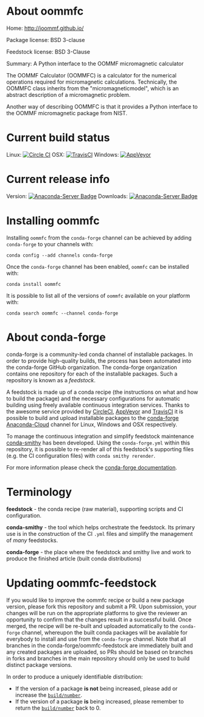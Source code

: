 About oommfc
============

Home: http://joommf.github.io/

Package license: BSD 3-clause

Feedstock license: BSD 3-Clause

Summary: A Python interface to the OOMMF micromagnetic calculator

The OOMMF Calculator (OOMMFC) is a calculator for the numerical
operations required for micromagnetic calculations. Technically,
the OOMMFC class inherits from the "micromagneticmodel", which is
an abstract description of a micromagnetic problem.

Another way of describing OOMMFC is that it provides a Python
interface to the OOMMF micromagnetic package from NIST.


Current build status
====================

Linux: [![Circle CI](https://circleci.com/gh/conda-forge/oommfc-feedstock.svg?style=shield)](https://circleci.com/gh/conda-forge/oommfc-feedstock)
OSX: [![TravisCI](https://travis-ci.org/conda-forge/oommfc-feedstock.svg?branch=master)](https://travis-ci.org/conda-forge/oommfc-feedstock)
Windows: [![AppVeyor](https://ci.appveyor.com/api/projects/status/github/conda-forge/oommfc-feedstock?svg=True)](https://ci.appveyor.com/project/conda-forge/oommfc-feedstock/branch/master)

Current release info
====================
Version: [![Anaconda-Server Badge](https://anaconda.org/conda-forge/oommfc/badges/version.svg)](https://anaconda.org/conda-forge/oommfc)
Downloads: [![Anaconda-Server Badge](https://anaconda.org/conda-forge/oommfc/badges/downloads.svg)](https://anaconda.org/conda-forge/oommfc)

Installing oommfc
=================

Installing `oommfc` from the `conda-forge` channel can be achieved by adding `conda-forge` to your channels with:

```
conda config --add channels conda-forge
```

Once the `conda-forge` channel has been enabled, `oommfc` can be installed with:

```
conda install oommfc
```

It is possible to list all of the versions of `oommfc` available on your platform with:

```
conda search oommfc --channel conda-forge
```


About conda-forge
=================

conda-forge is a community-led conda channel of installable packages.
In order to provide high-quality builds, the process has been automated into the
conda-forge GitHub organization. The conda-forge organization contains one repository
for each of the installable packages. Such a repository is known as a *feedstock*.

A feedstock is made up of a conda recipe (the instructions on what and how to build
the package) and the necessary configurations for automatic building using freely
available continuous integration services. Thanks to the awesome service provided by
[CircleCI](https://circleci.com/), [AppVeyor](http://www.appveyor.com/)
and [TravisCI](https://travis-ci.org/) it is possible to build and upload installable
packages to the [conda-forge](https://anaconda.org/conda-forge)
[Anaconda-Cloud](http://docs.anaconda.org/) channel for Linux, Windows and OSX respectively.

To manage the continuous integration and simplify feedstock maintenance
[conda-smithy](http://github.com/conda-forge/conda-smithy) has been developed.
Using the ``conda-forge.yml`` within this repository, it is possible to re-render all of
this feedstock's supporting files (e.g. the CI configuration files) with ``conda smithy rerender``.

For more information please check the [conda-forge documentation](https://conda-forge.org/docs/).

Terminology
===========

**feedstock** - the conda recipe (raw material), supporting scripts and CI configuration.

**conda-smithy** - the tool which helps orchestrate the feedstock.
                   Its primary use is in the construction of the CI ``.yml`` files
                   and simplify the management of *many* feedstocks.

**conda-forge** - the place where the feedstock and smithy live and work to
                  produce the finished article (built conda distributions)


Updating oommfc-feedstock
=========================

If you would like to improve the oommfc recipe or build a new
package version, please fork this repository and submit a PR. Upon submission,
your changes will be run on the appropriate platforms to give the reviewer an
opportunity to confirm that the changes result in a successful build. Once
merged, the recipe will be re-built and uploaded automatically to the
`conda-forge` channel, whereupon the built conda packages will be available for
everybody to install and use from the `conda-forge` channel.
Note that all branches in the conda-forge/oommfc-feedstock are
immediately built and any created packages are uploaded, so PRs should be based
on branches in forks and branches in the main repository should only be used to
build distinct package versions.

In order to produce a uniquely identifiable distribution:
 * If the version of a package **is not** being increased, please add or increase
   the [``build/number``](http://conda.pydata.org/docs/building/meta-yaml.html#build-number-and-string).
 * If the version of a package **is** being increased, please remember to return
   the [``build/number``](http://conda.pydata.org/docs/building/meta-yaml.html#build-number-and-string)
   back to 0.